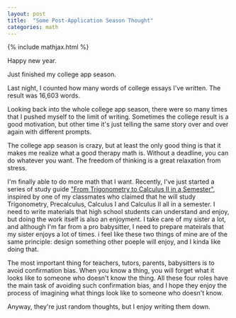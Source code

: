 ```yaml
---
layout: post
title:  "Some Post-Application Season Thought"
categories: math
---
```


{% include mathjax.html %}

Happy new year.

Just finished my college app season.

Last night, I counted how many words of college essays I've written. The result was 16,603 words.

Looking back into the whole college app season, there were so many times that I pushed myself to the limit of writing. Sometimes the college result is a good motivation, but other time it's just telling the same story over and over again with different prompts.

The college app season is crazy, but at least the only good thing is that it makes me realize what a good therapy math is. Without a deadline, you can do whatever you want. The freedom of thinking is a great relaxation from stress.

I'm finally able to do more math that I want. Recently, I've just started a series of study guide ["From Trigonometry to Calculus II in a Semester"](mikemo2195054.github.io/trig-to-calc-speedrun), inspired by one of my classmates who claimed that he will study Trigonometry, Precalculus, Calculus I and Calculus II all in a semester. I need to write materials that high school students can understand and enjoy, but doing the work itself is also an enjoyment. I take care of my sister a lot, and although I'm far from a pro babysitter, I need to prepare mateirals that my sister enjoys a lot of times. i feel like these two things of mine are of the same principle: design something other poeple will enjoy, and I kinda like doing that.

The most important thing for teachers, tutors, parents, babysitters is to avoid confirmation bias. When you know a thing, you will forget what it looks like to someone who doesn't know the thing. All these four roles have the main task of avoiding such confirmation bias, and I hope they enjoy the process of imagining what things look like to someone who doesn't know.

Anyway, they're just random thoughts, but I enjoy writing them down.